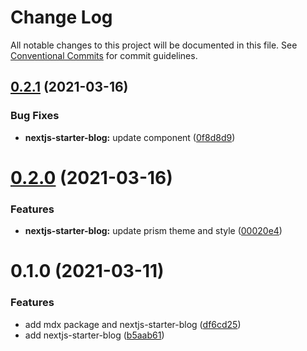 # Change Log

All notable changes to this project will be documented in this file.
See [Conventional Commits](https://conventionalcommits.org) for commit guidelines.

## [0.2.1](https://github.com/reflexjs/reflexjs/compare/nextjs-starter-blog@0.2.0...nextjs-starter-blog@0.2.1) (2021-03-16)


### Bug Fixes

* **nextjs-starter-blog:** update component ([0f8d8d9](https://github.com/reflexjs/reflexjs/commit/0f8d8d97a114de305e8e94cc5a95467bacbd6f01))





# [0.2.0](https://github.com/reflexjs/reflexjs/compare/nextjs-starter-blog@0.1.0...nextjs-starter-blog@0.2.0) (2021-03-16)


### Features

* **nextjs-starter-blog:** update prism theme and style ([00020e4](https://github.com/reflexjs/reflexjs/commit/00020e464e94d4bca2a8f435d5838a22e0b247f9))





# 0.1.0 (2021-03-11)


### Features

* add mdx package and nextjs-starter-blog ([df6cd25](https://github.com/reflexjs/reflexjs/commit/df6cd25295b878f9e62b298cc501be3accd083e3))
* add nextjs-starter-blog ([b5aab61](https://github.com/reflexjs/reflexjs/commit/b5aab61c287d1ded1b55ad7639303fe0862ca67a))
